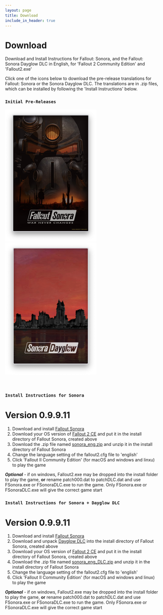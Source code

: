 ```yaml
---
layout: page
title: Download
include_in_header: true
---
```


# Download
Download and Install Instructions for Fallout: Sonora, and the Fallout: Sonora Dayglow DLC in English, for 'Fallout 2 Community Edition' and 'Fallout2.exe'

Click one of the icons below to download the pre-release translations for Fallout: Sonora or the Sonora Dayglow DLC. The translations are in .zip files, which can be installed by following the 'Install Instructions' below.

### `Initial Pre-Releases`

[<img src="https://raw.githubusercontent.com/cambragol/Fallout-Sonora/main/assets/Screen%20Shot%20Sonora.png" width="300" />](https://github.com/cambragol/Fallout-Sonora-English/releases/download/0.9.9/sonora_eng.zip "sonora_eng.zip")[<img src="https://raw.githubusercontent.com/cambragol/Fallout-Sonora/main/assets/Screen%20Shot%20Dayglow.png" width="300" />](https://github.com/cambragol/Fallout-Sonora-English/releases/download/0.9.9/sonora_eng_DLC.zip "sonora_eng_DLC.zip") 

<!--### [Download patch001.dat](https://github.com/cambragol/Fallout-Sonora-English/releases/download/0.9/patch001.dat)
### [Download patch002.dat](https://github.com/cambragol/Fallout-Sonora-English/releases/download/0.9/patch002.dat)-->

<br>

### `Install Instructions for Sonora`
# **Version 0.9.9.11**

1. Download and install [Fallout Sonora](https://cloud.mail.ru/public/jsg1/HSrkfMyPB)
2. Download your OS version of [Fallout 2 CE](https://github.com/alexbatalov/fallout2-ce/releases/tag/v1.3.0) and put it in the install directory of Fallout Sonora, created above
3. Download the .zip file named [sonora_eng.zip](https://github.com/cambragol/Fallout-Sonora-English/releases/download/0.9.9/sonora_eng.zip) and unzip it in the install directory of Fallout Sonora
4. Change the language setting of the fallout2.cfg file to 'english'
5. Click 'Fallout II Community Edition' (for macOS and windows and linxu) to play the game

**_Optional_** - if on windows, Fallout2.exe may be dropped into the install folder to play the game, **or** rename patch000.dat to patchDLC.dat and use FSonora.exe or FSonoraDLC.exe to run the game. Only FSonora.exe or FSonoraDLC.exe will give the correct game start
<br>

### `Install Instructions for Sonora + Dayglow DLC`
# **Version 0.9.9.11**

1. Download and install [Fallout Sonora](https://cloud.mail.ru/public/jsg1/HSrkfMyPB)
2. Download and unpack [Dayglow DLC](https://cloud.mail.ru/public/s3bg/oiJr6N1Gh) into the install directory of Fallout Sonora, created above
3. Download your OS version of [Fallout 2 CE](https://github.com/alexbatalov/fallout2-ce/releases/tag/v1.3.0) and put it in the install directory of Fallout Sonora, created above
4. Download the .zip file named [sonora_eng_DLC.zip](https://github.com/cambragol/Fallout-Sonora-English/releases/download/0.9.9/sonora_eng_DLC.zip) and unzip it in the install directory of Fallout Sonora
5. Change the language setting of the fallout2.cfg file to 'english'
6. Click 'Fallout II Community Edition' (for macOS and windows and linux) to play the game

**_Optional_** - if on windows, Fallout2.exe may be dropped into the install folder to play the game, **or** rename patch000.dat to patchDLC.dat and use FSonora.exe or FSonoraDLC.exe to run the game. Only FSonora.exe or FSonoraDLC.exe will give the correct game start

<br>
